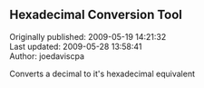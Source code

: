 ## Hexadecimal Conversion Tool  
Originally published: 2009-05-19 14:21:32  
Last updated: 2009-05-28 13:58:41  
Author: joedaviscpa   
  
Converts a decimal to it's hexadecimal equivalent